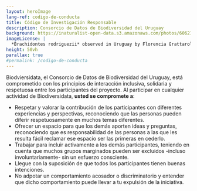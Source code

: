 ```yaml
---
layout: heroImage
lang-ref: codigo-de-conducta
title: Código de Investigación Responsable
description: Consorcio de Datos de Biodiversidad del Uruguay
background: https://inaturalist-open-data.s3.amazonaws.com/photos/60621078/original.jpeg
imageLicense: |
  *Brachidontes rodriguezii* observed in Uruguay by Florencia Grattarola licensed under [CC-BY](http://creativecommons.org/licenses/by/4.0/) via [iNaturalist](https://www.gbif.org/occurrence/2573838631)
height: 50vh
parallax: true
#permalink: /codigo-de-conducta
---
```


Biodviersidata, el Consorcio de Datos de Biodiversidad del Uruguay, está comprometido con los principios de interacción inclusiva, solidaria y respetuosa entre los participantes del proyecto. Al participar en cualquier actividad de Biodiversidata, **usted se compromete a**:  

- Respetar y valorar la contribución de los participantes con diferentes experiencias y perspectivas, reconociendo que las personas pueden diferir respetuosamente en muchos temas diferentes.  
- Ofrecer un espacio para que los demás aporten ideas y preguntas, reconociendo que es responsabilidad de las personas a las que les resulta fácil reclamar ese espacio ser las primeras en cederlo.
- Trabajar para incluir activamente a los demás participantes, teniendo en cuenta que muchos grupos marginados pueden ser excluidos -incluso involuntariamente- sin un esfuerzo consciente.  
- Llegue con la suposición de que todos los participantes tienen buenas intenciones.  
- No adpotar un comportamiento acosador o discriminatorio y entender que dicho comportamiento puede llevar a tu expulsión de la iniciativa.  
